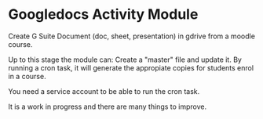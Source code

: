 # Googledocs  Activity Module
Create G Suite Document (doc, sheet, presentation) in gdrive  from a moodle course.

Up to this stage the module can: 
Create a "master" file and update it. By running a cron task, it will generate  the appropiate copies for students enrol in a course.

You need a service account to be able to run the cron task.

It is a work in progress and there are many things to improve.


